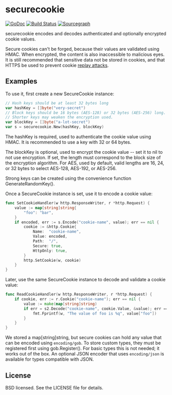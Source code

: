 securecookie
============
[![GoDoc](https://godoc.org/github.com/gorilla/securecookie?status.svg)](https://godoc.org/github.com/gorilla/securecookie) [![Build Status](https://travis-ci.org/gorilla/securecookie.png?branch=master)](https://travis-ci.org/gorilla/securecookie)
[![Sourcegraph](https://sourcegraph.com/github.com/gorilla/securecookie/-/badge.svg)](https://sourcegraph.com/github.com/gorilla/securecookie?badge)


securecookie encodes and decodes authenticated and optionally encrypted 
cookie values.

Secure cookies can't be forged, because their values are validated using HMAC.
When encrypted, the content is also inaccessible to malicious eyes. It is still
recommended that sensitive data not be stored in cookies, and that HTTPS be used
to prevent cookie [replay attacks](https://en.wikipedia.org/wiki/Replay_attack).

## Examples

To use it, first create a new SecureCookie instance:

```go
// Hash keys should be at least 32 bytes long
var hashKey = []byte("very-secret")
// Block keys should be 16 bytes (AES-128) or 32 bytes (AES-256) long.
// Shorter keys may weaken the encryption used.
var blockKey = []byte("a-lot-secret")
var s = securecookie.New(hashKey, blockKey)
```

The hashKey is required, used to authenticate the cookie value using HMAC.
It is recommended to use a key with 32 or 64 bytes.

The blockKey is optional, used to encrypt the cookie value -- set it to nil
to not use encryption. If set, the length must correspond to the block size
of the encryption algorithm. For AES, used by default, valid lengths are
16, 24, or 32 bytes to select AES-128, AES-192, or AES-256.

Strong keys can be created using the convenience function GenerateRandomKey().

Once a SecureCookie instance is set, use it to encode a cookie value:

```go
func SetCookieHandler(w http.ResponseWriter, r *http.Request) {
	value := map[string]string{
		"foo": "bar",
	}
	if encoded, err := s.Encode("cookie-name", value); err == nil {
		cookie := &http.Cookie{
			Name:  "cookie-name",
			Value: encoded,
			Path:  "/",
			Secure: true,
			HttpOnly: true,
		}
		http.SetCookie(w, cookie)
	}
}
```

Later, use the same SecureCookie instance to decode and validate a cookie
value:

```go
func ReadCookieHandler(w http.ResponseWriter, r *http.Request) {
	if cookie, err := r.Cookie("cookie-name"); err == nil {
		value := make(map[string]string)
		if err = s2.Decode("cookie-name", cookie.Value, &value); err == nil {
			fmt.Fprintf(w, "The value of foo is %q", value["foo"])
		}
	}
}
```

We stored a map[string]string, but secure cookies can hold any value that
can be encoded using `encoding/gob`. To store custom types, they must be
registered first using gob.Register(). For basic types this is not needed;
it works out of the box. An optional JSON encoder that uses `encoding/json` is
available for types compatible with JSON.

## License

BSD licensed. See the LICENSE file for details.
